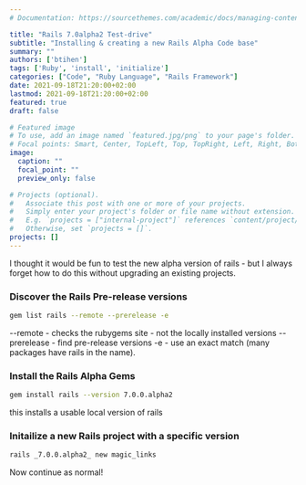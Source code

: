 ```yaml
---
# Documentation: https://sourcethemes.com/academic/docs/managing-content/

title: "Rails 7.0alpha2 Test-drive"
subtitle: "Installing & creating a new Rails Alpha Code base"
summary: ""
authors: ['btihen']
tags: ['Ruby', 'install', 'initialize']
categories: ["Code", "Ruby Language", "Rails Framework"]
date: 2021-09-18T21:20:00+02:00
lastmod: 2021-09-18T21:20:00+02:00
featured: true
draft: false

# Featured image
# To use, add an image named `featured.jpg/png` to your page's folder.
# Focal points: Smart, Center, TopLeft, Top, TopRight, Left, Right, BottomLeft, Bottom, BottomRight.
image:
  caption: ""
  focal_point: ""
  preview_only: false

# Projects (optional).
#   Associate this post with one or more of your projects.
#   Simply enter your project's folder or file name without extension.
#   E.g. `projects = ["internal-project"]` references `content/project/deep-learning/index.md`.
#   Otherwise, set `projects = []`.
projects: []
---
```


I thought it would be fun to test the new alpha version of rails - but I always forget how to do this without upgrading an existing projects.

### Discover the Rails Pre-release versions

```bash
gem list rails --remote --prerelease -e
```

--remote - checks the rubygems site - not the locally installed versions
--prerelease - find pre-release versions
-e - use an exact match (many packages have rails in the name).


### Install the Rails Alpha Gems

```bash
gem install rails --version 7.0.0.alpha2
```

this installs a usable local version of rails


### Initailize a new Rails project with a specific version

```bash
rails _7.0.0.alpha2_ new magic_links
```

Now continue as normal!
